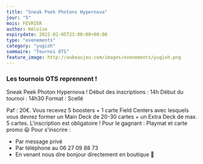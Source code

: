 ```yaml
---
title: "Sneak Peek Photons Hypernova"
jour: "5"
mois: FEVRIER
author: Héloïse
expirydate: 2022-02-05T23:00:00+00:00
type: "evenements"
category: "yugioh"
sommaire: "Tournoi OTS"
feature_image: http://aubeaujeu.com/images/evenements/yugioh.png
---
```

### Les tournois OTS reprennent !

Sneak Peek Photon Hypernova !
Début des inscriptions : 14h
Début du tournoi : 14h30
Format : Scellé

Paf : 20€. Vous recevez 5 boosters + 1 carte Field Centers avec lesquels vous devrez former un Main Deck de 20-30 cartes + un Extra Deck de max. 5 cartes.
L'inscription est obligatoire !
Pour le gagnant : Playmat et carte promo 😃
Pour s'inscrire :
- Par message privé
- Par téléphone au 06 27 09 88 73
- En venant nous dire bonjour directement en boutique 🙂
